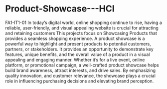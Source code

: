 # Product-Showcase---HCI
FA1-IT1-01 In today’s digital world, online shopping continue to rise, having a reliable, user-friendly, and visual appealing website is crucial for attracting and retaining customers This projects focus on Showcasing Products that provides a seamless shopping experience. A product showcase is a powerful way to highlight and present products to potential customers, partners, or stakeholders. It provides an opportunity to demonstrate key features, unique benefits, and the overall value of a product in a visual appealing and engaging manner. Whether it’s for a live event, online platform, or promotional campaign, a well-crafted product showcase helps build brand awareness, attract interests, and drive sales. By emphasizing quality innovation, and customer relevance, the showcase plays a crucial role in influencing purchasing decisions and elevating brand perception.
